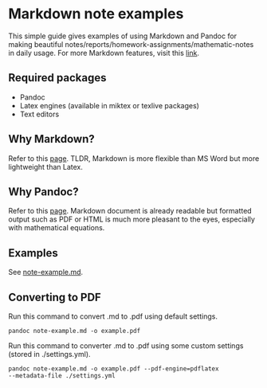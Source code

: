 # Markdown note examples

This simple guide gives examples of using Markdown and Pandoc for making beautiful notes/reports/homework-assignments/mathematic-notes in daily usage. For more Markdown features, visit this [link](https://www.markdownguide.org/basic-syntax/).

## Required packages

- Pandoc
- Latex engines (available in miktex or texlive packages)
- Text editors

## Why Markdown?

Refer to this [page](https://www.markdownguide.org/getting-started/). TLDR, Markdown is more flexible than MS Word but more lightweight than Latex.

## Why Pandoc?

Refer to this [page](https://pandoc.org/). Markdown document is already readable but formatted output such as PDF or HTML is much more pleasant to the eyes, especially with mathematical equations.

## Examples

See [note-example.md](./note-example.md).

## Converting to PDF

Run this command to convert .md to .pdf using default settings.

```
pandoc note-example.md -o example.pdf
```

Run this command to converter .md to .pdf using some custom settings (stored in ./settings.yml).

```
pandoc note-example.md -o example.pdf --pdf-engine=pdflatex
--metadata-file ./settings.yml
```

